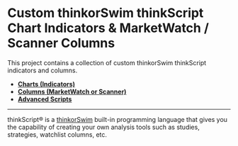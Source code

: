 # Custom thinkorSwim thinkScript Chart Indicators &  MarketWatch / Scanner Columns

This project contains a collection of custom thinkorSwim thinkScript indicators and columns.

- [**Charts (Indicators)**](./Chart-Scripts.md)  
- [**Columns (MarketWatch or Scanner)**](./Column-Scrits.md) 
- [**Advanced Scripts**](./Advanced-Scripts.md)

---
thinkScript® is a [thinkorSwim](https://toslc.thinkorswim.com/center) built-in programming language that gives you the capability of creating your own analysis tools such as studies, strategies, watchlist columns, etc.

